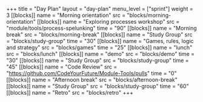 +++
title = "Day Plan"
layout = "day-plan"
menu_level = ["sprint"]
weight = 3
[[blocks]]
name = "Morning orientation"
src = "blocks/morning-orientation"
[[blocks]]
name = "Exploring processes workshop"
src = "module/tools/process-spelunking"
time = "90"
[[blocks]]
name = "Morning break"
src = "blocks/morning-break"
[[blocks]]
name = "Study Group"
src = "blocks/study-group"
time = "30"
[[blocks]]
name = "Games, rules, logic and strategy"
src = "blocks/games"
time = "25"
[[blocks]]
name = "lunch"
src = "blocks/lunch"
[[blocks]]
name = "demo"
src = "blocks/demo"
time = "30"
[[blocks]]
name = "Study Group"
src = "blocks/study-group"
time = "45"
[[blocks]]
name = "Code Review"
src = "https://github.com/CodeYourFuture/Module-Tools/pulls"
time = "0"
[[blocks]]
name = "Afternoon break"
src = "blocks/afternoon-break"
[[blocks]]
name = "Study Group"
src = "blocks/study-group"
time = "60"
[[blocks]]
name = "Retro"
src = "blocks/retro"
+++

